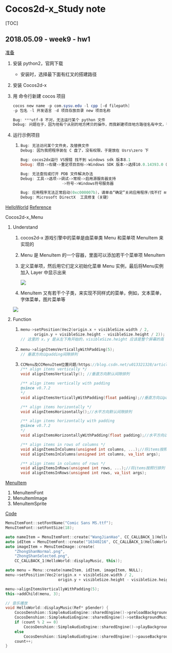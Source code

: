 # Cocos2d-x_Study note

[TOC]

## 2018.05.09 - week9 - hw1

<u>准备</u>

1. 安装 python2，官网下载

   - 安装时，选择最下面有红叉的搭建路径

2. 安装 Cocos2d-x

3. 用 命令行新建 cocos 项目

   ```powershell
   cocos new name -p com.sysu.edu -l cpp [-d filepath]
   -p 包名 -l 开发语言 -d 项目存放目录 new 项目名称

   Bug: ***utf-8 不对，无法运行某个 python 文件
   Debug: 问题在于，因为他有个从别的地方拷贝的操作，而我新建项目地方路径名有中文，导致 py 字符格式问题
   ```

4. 运行示例项目

   1. ```powershell
      Bug: 无法访问某个文件夹，及替换文件
      Debug: 因为我把程序装在 C 盘了，没有权限，于是放在 Usrs\zero 下

      Bug: cocos2dx运行 VS报错 找不到 windows sdk 版本8.1
      Debug: 项目->右键->重定项目目标->Windows SDK 版本->选择10.0.14393.0（当然是你当前拥有的Windows SDK版本就可以）->确定

      Bug: 无法查找或打开 PDB 文件解决办法
      Debug: 工具->选项->调试->常规->启用源服务器支持
      			        ->符号->Windows符号服务器

      Bug: 应用程序无法正常启动(0xc000007b)，请单击“确定”关闭应用程序/找不打 mvscr110.dll 等
      Debug: Microsoft DirectX  工具修复（关键）
      ```

<u>HelloWorld</u> [Reference](http://www.cnblogs.com/geore/p/5798176.html)

Cocos2d-x_Menu

1. Understand

   1. cocos2d-x 游戏引擎中的菜单是由菜单类 Menu 和菜单项 MenuItem 来实现的

   2. Menu 是 MenuItem 的一个容器，里面可以添加若干个菜单项 MenuItem

   3. 定义菜单项，然后用它们定义初始化菜单 Menu 实例，最后将Menu实例加入 Layer 中显示出来

      ![](https://images2015.cnblogs.com/blog/1012080/201608/1012080-20160823095453776-928633002.png)

   4. MenuItem 又有若干个子类，来实现不同样式的菜单，例如，文本菜单，字体菜单，图片菜单等

   ![](https://images2015.cnblogs.com/blog/1012080/201608/1012080-20160823095540245-607572292.png)

2. Function

   1. ```c++
      menu->setPosition(Vec2(origin.x + visibleSize.width / 2,
      		origin.y + visibleSize.height - visibleSize.height / 2));
      // 这里的 x，y 是从左下角开始的，visibleSize.height 应该是整个屏幕的高
      ```

   2. ```c++
      menu->alignItemsVerticallyWithPadding(5);
      // 垂直方向以padding间隙排列
      ```

   3. ```c++
      CCMenu及CCMenuItem位置问题/https://blog.csdn.net/u013321328/article/details/21641519
      /** align items vertically */
      void alignItemsVertically(); //垂直方向默认间隙排列

      /** align items vertically with padding
      @since v0.7.2
      */
      void alignItemsVerticallyWithPadding(float padding);//垂直方向以padding间隙排列

      /** align items horizontally */
      void alignItemsHorizontally();//水平方向默认间隙排列

      /** align items horizontally with padding
      @since v0.7.2
      */
      void alignItemsHorizontallyWithPadding(float padding);//水平方向以padding间隙排列

      /** align items in rows of columns */
      void alignItemsInColumns(unsigned int columns, ...);//将items按照列排列
      void alignItemsInColumns(unsigned int columns, va_list args);

      /** align items in columns of rows */
      void alignItemsInRows(unsigned int rows, ...);//将items按照行排列
      void alignItemsInRows(unsigned int rows, va_list args);
      ```



<u>MenuItem</u>

1. MenuItemFont
2. MenuItemImage
3. MenuItemSprite



<u>Code</u>

```c++
MenuItemFont::setFontName("Comic Sans MS.ttf");
MenuItemFont::setFontSize(18);

auto nameItem = MenuItemFont::create("WangJianHao", CC_CALLBACK_1(HelloWorld::menuCloseCallback, this));
auto idItem = MenuItemFont::create("16340216", CC_CALLBACK_1(HelloWorld::menuCloseCallback, this));
auto imageItem = MenuItemImage::create(
    "ZhongShanNormal.png",
    "ZhongShanSelected.png",
    CC_CALLBACK_1(HelloWorld::displayMusic, this));

auto menu = Menu::create(nameItem, idItem, imageItem, NULL);
menu->setPosition(Vec2(origin.x + visibleSize.width / 2,
                       origin.y + visibleSize.height - visibleSize.height / 2));

menu->alignItemsVerticallyWithPadding(5);
this->addChild(menu, 3);
```

```C++
// 音乐播放
void HelloWorld::displayMusic(Ref* pSender) {
	CocosDenshion::SimpleAudioEngine::sharedEngine()->preloadBackgroundMusic(MUSIC_FILE);
	CocosDenshion::SimpleAudioEngine::sharedEngine()->setBackgroundMusicVolume(0.5);
	if (count % 2 == 0)
		CocosDenshion::SimpleAudioEngine::sharedEngine()->playBackgroundMusic(MUSIC_FILE, true);
	else
		CocosDenshion::SimpleAudioEngine::sharedEngine()->pauseBackgroundMusic();
	count++;
}
```

